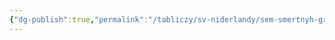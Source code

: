 ```yaml
---
{"dg-publish":true,"permalink":"/tabliczy/sv-niderlandy/sem-smertnyh-grehov/","dgPassFrontmatter":true}
---
```




